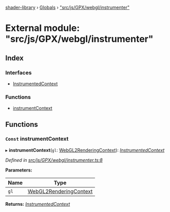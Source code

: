 [shader-library](../README.md) › [Globals](../globals.md) › ["src/js/GPX/webgl/instrumenter"](_src_js_gpx_webgl_instrumenter_.md)

# External module: "src/js/GPX/webgl/instrumenter"

## Index

### Interfaces

* [InstrumentedContext](../interfaces/_src_js_gpx_webgl_instrumenter_.instrumentedcontext.md)

### Functions

* [instrumentContext](_src_js_gpx_webgl_instrumenter_.md#const-instrumentcontext)

## Functions

### `Const` instrumentContext

▸ **instrumentContext**(`gl`: [WebGL2RenderingContext](../interfaces/_src_js_gpx_webgl_instrumenter_.instrumentedcontext.md#webgl2renderingcontext)): *[InstrumentedContext](../interfaces/_src_js_gpx_webgl_instrumenter_.instrumentedcontext.md)*

*Defined in [src/js/GPX/webgl/instrumenter.ts:8](https://github.com/devjeetr/shader-lib-2/blob/83bd8e1/src/js/GPX/webgl/instrumenter.ts#L8)*

**Parameters:**

Name | Type |
------ | ------ |
`gl` | [WebGL2RenderingContext](../interfaces/_src_js_gpx_webgl_instrumenter_.instrumentedcontext.md#webgl2renderingcontext) |

**Returns:** *[InstrumentedContext](../interfaces/_src_js_gpx_webgl_instrumenter_.instrumentedcontext.md)*
